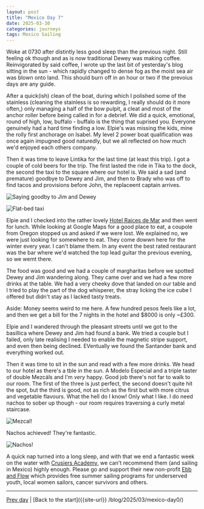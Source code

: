 ```yaml
---
layout: post
title: "Mexico Day 7"
date: 2025-03-30
categories: journeys
tags: Mexico Sailing
---
```


Woke at 0730 after distintly less good sleep than the previous night. Still feeling ok though and as is now traditional Dewey was making coffee. Reinvigorated by said coffee, I wrote up the last bit of yesterday's blog sitting in the sun - which rapidly changed to dense fog as the moist sea air was blown onto land. This should burn off in an hour or two if the prevoius days are any guide.

After a quick(ish) clean of the boat, during which I polished some of the stainless (cleaning the stainless is so rewarding, I really should do it more often,) only managing a half of the bow pulpit, a cleat and most of the anchor roller before being called in for a debrief. We did a quick, emotional, round of high, low, buffalo - buffalo is the thing that suprised you. Everyone genuinely had a hard time finding a low. Elpie's was missing the kids, mine the rolly first anchorage on Isabel. My level 2 power boat qualification was once again impugned good naturedly, but we all reflected on how much we'd enjoyed each others company.

Then it was time to leave Lintika for the last time (at least this trip). I got a couple of cold beers for the trip. The first lasted the ride in Tika to the dock, the second the taxi to the square where our hotel is. We said a sad (and premature) goodbye to Dewey and Jim, and then to Brady who was off to find tacos and provisions before John, the replaceent captain arrives.

![Saying goodby to Jim and Dewey]({{site-url}}/images/jim-and-dewey-taxi.jpg)

![Flat-bed taxi]({{site-url}}/images/flat-bed-taxi.jpg)

Elpie and I checked into the rather lovely [Hotel Raices de Mar](https://maps.app.goo.gl/eGrC4VVhnQgGmmwt8) and then went for lunch. While looking at Google Maps for a good place to eat, a coupole from Oregon stopped us and asked if we were lost. We explained no, we were just looking for somewhere to eat. They come dowwn here for the winter every year. I can't blame them. In any event the best rated restaurant was the bar where we'd watched the top lead guitar the previous evening, so we wemt there.

The food was good and we had a couple of margharitas before we spotted Dewey and Jim wandering along. They came over and we had a few more drinks at the table. We had a very cheeky dove that landed on our table and I tried to play the part of the dog whisperer, the stray licking the ice cube I offered but didn't stay as I lacked tasty treats.

Aside: Money seems weird to me here. A few hundred pesos feels like a lot, and then we get a bill for the 7 nights in the hotel and $8000 is only ~£300.  

Elpie and I wandered through the pleasant streets until we got to the basillica where Dewey and Jim had found a bank. We tried a couple but I failed, only late realising I needed to enable the magnetic stripe support, and even then being declined. EVentually we found the Santander bank and everything worked out.

Then it was time to sit in the sun and read with a few more drinks. We head to our hotel as there's a tble in the sun. A Modelo Especial and a triple taster of double Mezcáls and I'm *very* happy. Good job there's not far to walk to our room. The first of the three is just perfect, the second doesn't quite hit the spot, but the third is good, not as rich as the first but with more citrus and vegetable flavours. What the hell do I know! Only what I like. I do need nachos to sober up though - our room requires traversing a curly metal staircase.

![Mezcal!]({{site-url}}/images/mezcal-flite.jpg)

Nachos achieved! They're fantastic.

![Nachos!]({{site-url}}/images/nachos.jpg)

A quick nap turned into a long sleep, and with that we end a fantastic week on the water with [Crusiers Academy](https://www.cruisersacademy.com/), we can't recommend them (and sailing in Mexico) highly enough. Please go and support their new non-profit [Ebb and Flow](https://www.ebbandflow.org/) which provides free summer sailing programs for underserved youth, local women sailors, cancer survivors and others.

---
[Prev day]({{site-url}}/blog/2025/03/mexico-day6/) | [Back to the start]({{site-url}} /blog/2025/03/mexico-day0/)
